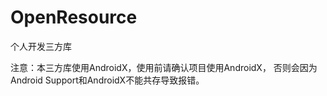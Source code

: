 # OpenResource
个人开发三方库

注意：本三方库使用AndroidX，使用前请确认项目使用AndroidX，
否则会因为Android Support和AndroidX不能共存导致报错。